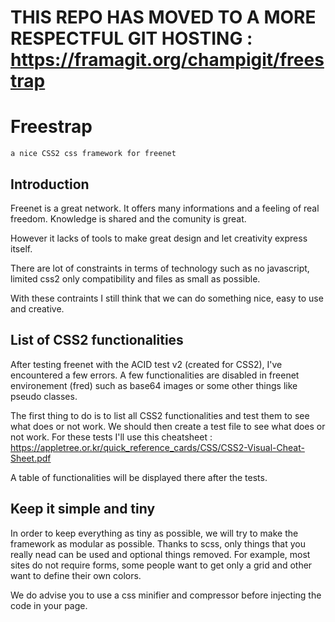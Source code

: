 # THIS REPO HAS MOVED TO A MORE RESPECTFUL GIT HOSTING : https://framagit.org/champigit/freestrap

# Freestrap

`a nice CSS2 css framework for freenet`

## Introduction

Freenet is a great network. It offers many informations and a feeling of real freedom. Knowledge is shared and the comunity is great.

However it lacks of tools to make great design and let creativity express itself.

There are lot of constraints in terms of technology such as no javascript, limited css2 only compatibility and files as small as possible.

With these contraints I still think that we can do something nice, easy to use and creative.

## List of CSS2 functionalities

After testing freenet with the ACID test v2 (created for CSS2), I've encountered a few errors. A few functionalities are disabled in freenet environement (fred) such as base64 images or some other things like pseudo classes.

The first thing to do is to list all CSS2 functionalities and test them to see what does or not work. We should then create a test file to see what does or not work. For these tests I'll use this cheatsheet : https://appletree.or.kr/quick_reference_cards/CSS/CSS2-Visual-Cheat-Sheet.pdf

A table of functionalities will be displayed there after the tests.

## Keep it simple and tiny

In order to keep everything as tiny as possible, we will try to make the framework as modular as possible. Thanks to scss, only things that you really nead can be used and optional things removed. For example, most sites do not require forms, some people want to get only a grid and other want to define their own colors.

We do advise you to use a css minifier and compressor before injecting the code in your page.


